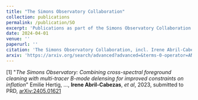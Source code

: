 ```yaml
---
title: "The Simons Observatory Collaboration"
collection: publications
permalink: /publication/SO
excerpt: 'Publications as part of the Simons Observatory Collaboration'
date: 2024-04-01
venue: ''
paperurl: ''
citation: 'The Simons Observatory Collaboration, incl. Irene Abril-Cabezas'
arxiv: 'https://arxiv.org/search/advanced?advanced=&terms-0-operator=AND&terms-0-term=Abril-Cabezas%2C+I&terms-0-field=author&terms-1-operator=AND&terms-1-term=Simons+Observatory&terms-1-field=title&classification-physics_archives=all&classification-include_cross_list=include&date-filter_by=all_dates&date-year=&date-from_date=&date-to_date=&date-date_type=submitted_date&abstracts=show&size=50&order=-announced_date_first'
---
```


[1] "_The Simons Observatory: Combining cross-spectral foreground cleaning with multi-tracer B-mode delensing for improved constraints on inflation_" Emilie Hertig, ..., **Irene Abril-Cabezas**, _et al_, 2023, submitted to PRD, [arXiv:2405.01621](https://arxiv.org/pdf/2405.01621.pdf)
